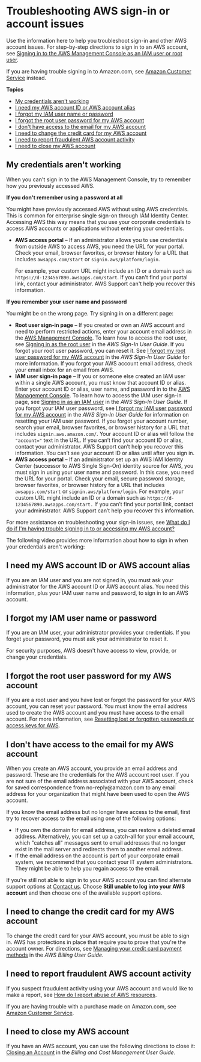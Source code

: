 # Troubleshooting AWS sign\-in or account issues<a name="troubleshoot-aws-sign-in"></a>

Use the information here to help you troubleshoot sign\-in and other AWS account issues\. For step\-by\-step directions to sign in to an AWS account, see [Signing in to the AWS Management Console as an IAM user or root user](console.md)\.

If you are having trouble signing in to Amazon\.com, see [Amazon Customer Service](https://www.amazon.com/gp/help/customer/contact-us/) instead\.

**Topics**
+ [My credentials aren't working](#troubleshoot-my-credentials-are-not-working)
+ [I need my AWS account ID or AWS account alias](#troubleshoot-need-aws-account-id-or-alias)
+ [I forgot my IAM user name or password](#troubleshoot-forgot-iam-user-name-or-password)
+ [I forgot the root user password for my AWS account](#troubleshoot-forgot-root-password)
+ [I don't have access to the email for my AWS account](#troubleshoot_general_lost-root-creds)
+ [I need to change the credit card for my AWS account](#troubleshoot-change-credit-card)
+ [I need to report fraudulent AWS account activity](#troubleshoot-report-suspicious-account-activity)
+ [I need to close my AWS account](#troublehoot-close-aws-account)

## My credentials aren't working<a name="troubleshoot-my-credentials-are-not-working"></a>

When you can't sign in to the AWS Management Console, try to remember how you previously accessed AWS\.

**If you don't remember using a password at all**

You might have previously accessed AWS without using AWS credentials\. This is common for enterprise single sign\-on through IAM Identity Center\. Accessing AWS this way means that you use your corporate credentials to access AWS accounts or applications without entering your credentials\.
+ **AWS access portal** – If an administrator allows you to use credentials from outside AWS to access AWS, you need the URL for your portal\. Check your email, browser favorites, or browser history for a URL that includes `awsapps.com/start` or `signin.aws/platform/login`\.

  For example, your custom URL might include an ID or a domain such as `https://d-1234567890.awsapps.com/start`\. If you can't find your portal link, contact your administrator\. AWS Support can't help you recover this information\. 

**If you remember your user name and password**

You might be on the wrong page\. Try signing in on a different page:
+ **Root user sign\-in page** – If you created or own an AWS account and need to perform restricted actions, enter your account email address in the [AWS Management Console](https://console.aws.amazon.com/)\. To learn how to access the root user, see [Signing in as the root user](https://docs.aws.amazon.com/signin/latest/userguide/console-sign-in-tutorials.html#introduction-to-root-user-sign-in-tutorial) in the *AWS Sign\-In User Guide*\. If you forgot your root user password, you can reset it\. See [I forgot my root user password for my AWS account](https://docs.aws.amazon.com/signin/latest/userguide/troubleshooting-sign-in-issues.html#troubleshoot-forgot-root-password) in the *AWS Sign\-In User Guide* for more information\. If you forgot your AWS account email address, check your email inbox for an email from AWS\.
+ **IAM user sign\-in page** – If you or someone else created an IAM user within a single AWS account, you must know that account ID or alias\. Enter your account ID or alias, user name, and password in to the [AWS Management Console](https://console.aws.amazon.com/)\. To learn how to access the IAM user sign\-in page, see [Signing in as an IAM user](https://docs.aws.amazon.com/signin/latest/userguide/console-sign-in-tutorials.html#introduction-to-iam-user-sign-in-tutorial) in the *AWS Sign\-In User Guide*\. If you forgot your IAM user password, see [I forgot my IAM user password for my AWS account](https://docs.aws.amazon.com/signin/latest/userguide/troubleshooting-sign-in-issues.html#troubleshoot-forgot-iam-password) in the *AWS Sign\-In User Guide* for information on resetting your IAM user password\. If you forgot your account number, search your email, browser favorites, or browser history for a URL that includes `signin.aws.amazon.com/`\. Your account ID or alias will follow the `"account="` text in the URL\. If you can’t find your account ID or alias, contact your administrator\. AWS Support can’t help you recover this information\. You can’t see your account ID or alias until after you sign in\. 
+ **AWS access portal** – If an administrator set up an AWS IAM Identity Center \(successor to AWS Single Sign\-On\) identity source for AWS, you must sign in using your user name and password\. In this case, you need the URL for your portal\. Check your email, secure password storage, browser favorites, or browser history for a URL that includes `awsapps.com/start` or `signin.aws/platform/login`\. For example, your custom URL might include an ID or a domain such as `https://d-1234567890.awsapps.com/start.` If you can’t find your portal link, contact your administrator\. AWS Support can’t help you recover this information\.

For more assistance on troubleshooting your sign\-in issues, see [What do I do if I'm having trouble signing in to or accessing my AWS account?](http://aws.amazon.com/premiumsupport/knowledge-center/sign-in-account/)

The following video provides more information about how to sign in when your credentials aren't working:

## I need my AWS account ID or AWS account alias<a name="troubleshoot-need-aws-account-id-or-alias"></a>

If you are an IAM user and you are not signed in, you must ask your administrator for the AWS account ID or AWS account alias\. You need this information, plus your IAM user name and password, to sign in to an AWS account\.

## I forgot my IAM user name or password<a name="troubleshoot-forgot-iam-user-name-or-password"></a>

If you are an IAM user, your administrator provides your credentials\. If you forget your password, you must ask your administrator to reset it\.

For security purposes, AWS doesn't have access to view, provide, or change your credentials\.

## I forgot the root user password for my AWS account<a name="troubleshoot-forgot-root-password"></a>

If you are a root user and you have lost or forgot the password for your AWS account, you can reset your password\. You must know the email address used to create the AWS account and you must have access to the email account\. For more information, see [Resetting lost or forgotten passwords or access keys for AWS](id_credentials_access-keys_retrieve.md)\.

## I don't have access to the email for my AWS account<a name="troubleshoot_general_lost-root-creds"></a>

When you create an AWS account, you provide an email address and password\. These are the credentials for the AWS account root user\. If you are not sure of the email address associated with your AWS account, check for saved correspondence from no\-reply@amazon\.com to any email address for your organization that might have been used to open the AWS account\.

If you know the email address but no longer have access to the email, first try to recover access to the email using one of the following options:
+ If you own the domain for email address, you can restore a deleted email address\. Alternatively, you can set up a catch\-all for your email account, which "catches all" messages sent to email addresses that no longer exist in the mail server and redirects them to another email address\.
+ If the email address on the account is part of your corporate email system, we recommend that you contact your IT system administrators\. They might be able to help you regain access to the email\.

If you're still not able to sign in to your AWS account you can find alternate support options at [Contact us](https://aws.amazon.com/contact-us/)\. Choose **Still unable to log into your AWS account** and then choose one of the available support options\.

## I need to change the credit card for my AWS account<a name="troubleshoot-change-credit-card"></a>

To change the credit card for your AWS account, you must be able to sign in\. AWS has protections in place that require you to prove that you're the account owner\. For directions, see [Managing your credit card payment methods](https://docs.aws.amazon.com/awsaccountbilling/latest/aboutv2/manage-cc.html) in the *AWS Billing User Guide*\.

## I need to report fraudulent AWS account activity<a name="troubleshoot-report-suspicious-account-activity"></a>

If you suspect fraudulent activity using your AWS account and would like to make a report, see [How do I report abuse of AWS resources](http://aws.amazon.com/premiumsupport/knowledge-center/report-aws-abuse/)\.

If you are having trouble with a purchase made on Amazon\.com, see [Amazon Customer Service](https://www.amazon.com/gp/help/customer/contact-us/)\.

## I need to close my AWS account<a name="troublehoot-close-aws-account"></a>

If you have an AWS account, you can use the following directions to close it: [Closing an Account](https://docs.aws.amazon.com/awsaccountbilling/latest/aboutv2/close-account.html) in the *Billing and Cost Management User Guide*\.